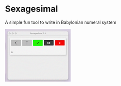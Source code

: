 # Sexagesimal
A simple fun tool to write in Babylonian numeral system

![using sexagesimal](https://github.com/cyalc/Sexagesimal/blob/main/github/sexagesimal_use.gif)

